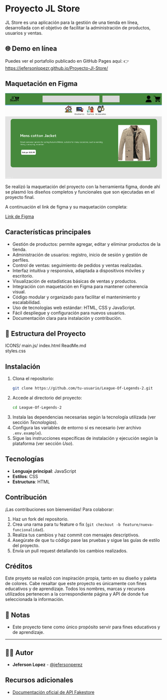# Proyecto JL Store

JL Store es una aplicación para la gestión de una tienda en línea, desarrollada con el objetivo de facilitar la administración de productos, usuarios y ventas.


## 🌐 Demo en línea
Puedes ver el portafolio publicado en GitHub Pages aquí:
👉 https://jefersonlopezr.github.io/Proyecto-Jl-Store/

## Maquetación en Figma
![Diseño en figma](image.png)

Se realizó la maquetación del proyecto con la herramienta figma, donde ahí se plasmó los diseños completos y funcionales que son ejecutadas en el proyecto final.

A continuación el link de figma y su maquetación completa:

[Link de Figma](https://www.figma.com/design/t2dGIwFt9ovp2mmRHpiz4O/Untitled?node-id=0-1&p=f&t=9PtPYGgMRSnSFpZO-0)

## Características principales

- Gestión de productos: permite agregar, editar y eliminar productos de la tienda.
- Administración de usuarios: registro, inicio de sesión y gestión de perfiles.
- Control de ventas: seguimiento de pedidos y ventas realizadas.
- Interfaz intuitiva y responsiva, adaptada a dispositivos móviles y escritorio.
- Visualización de estadísticas básicas de ventas y productos.
- Integración con maquetación en Figma para mantener coherencia visual.
- Código modular y organizado para facilitar el mantenimiento y escalabilidad.
- Uso de tecnologías web estándar: HTML, CSS y JavaScript.
- Fácil despliegue y configuración para nuevos usuarios.
- Documentación clara para instalación y contribución.

## 📁 Estructura del Proyecto

ICONS/
main.js/
index.html
ReadMe.md  
styles.css   

## Instalación

1. Clona el repositorio:
    ```bash
    git clone https://github.com/tu-usuario/League-Of-Legends-2.git
    ```
2. Accede al directorio del proyecto:
    ```bash
    cd League-Of-Legends-2
    ```
3. Instala las dependencias necesarias según la tecnología utilizada (ver sección _Tecnologías_).
4. Configura las variables de entorno si es necesario (ver archivo `.env.example`).
5. Sigue las instrucciones específicas de instalación y ejecución según la plataforma (ver sección _Uso_).


## Tecnologías
- **Lenguaje principal**: JavaScript
- **Estilos**: CSS
- **Estructura**: HTML


## Contribución

¡Las contribuciones son bienvenidas! Para colaborar:

1. Haz un fork del repositorio.
2. Crea una rama para tu feature o fix (`git checkout -b feature/nueva-funcionalidad`).
3. Realiza tus cambios y haz commit con mensajes descriptivos.
4. Asegúrate de que tu código pase las pruebas y sigue las guías de estilo del proyecto.
5. Envía un pull request detallando los cambios realizados.


## Créditos

Este proyeto se realizó con inspiración propia, tanto en su diseño y paleta de colores. Cabe resaltar que este proyecto es únicamente con fines educativos y de aprendizaje. Todos los nombres, marcas y recursos utilizados pertenecen a la correspondiente página y API de donde fue seleccionada la información.


## 📝 Notas

- Este proyecto tiene como único propósito servir para fines educativos y de aprendizaje.

---

## 👨‍💻 Autor

- **Jeferson Lopez** - [@jefersonperez](https://github.com/Jefersonlopezr)

## Recursos adicionales

- [Documentación oficial de API Fakestore](https://fakestoreapi.com/products)
